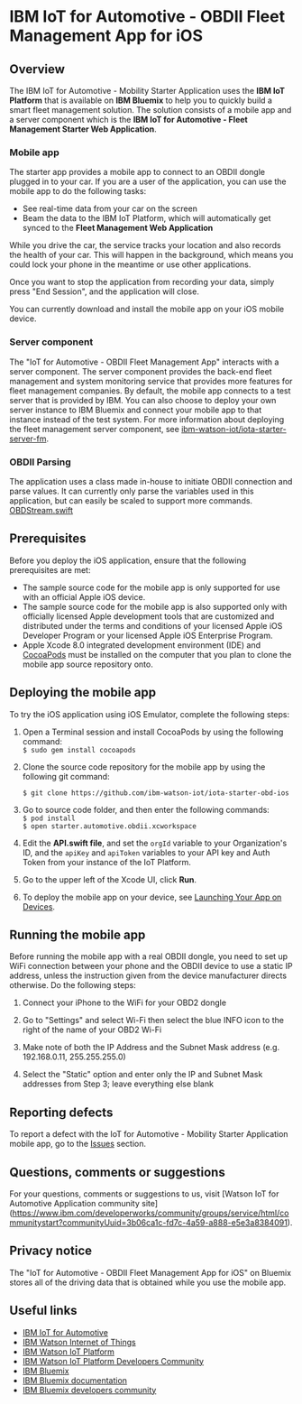 # IBM IoT for Automotive - OBDII Fleet Management App for iOS


## Overview
The IBM IoT for Automotive - Mobility Starter Application uses the **IBM IoT Platform** that is available on **IBM Bluemix** to help you to quickly build a smart fleet management solution. The solution consists of a mobile app and a server component which is the **IBM IoT for Automotive - Fleet Management Starter Web Application**.

### Mobile app
The starter app provides a mobile app to connect to an OBDII dongle plugged in to your car. If you are a user of the application, you can use the mobile app to do the following tasks:

- See real-time data from your car on the screen
- Beam the data to the IBM IoT Platform, which will automatically get synced to the **Fleet Management Web Application**

While you drive the car, the service tracks your location and also records the health of your car. This will happen in the background, which means you could lock your phone in the meantime or use other applications.

Once you want to stop the application from recording your data, simply press "End Session", and the application will close.

You can currently download and install the mobile app on your iOS mobile device.

### Server component
The "IoT for Automotive - OBDII Fleet Management App" interacts with a server component. The server component provides the back-end fleet management and system monitoring service that provides more features for fleet management companies. By default, the mobile app connects to a test server that is provided by IBM. You can also choose to deploy your own server instance to IBM Bluemix and connect your mobile app to that instance instead of the test system. For more information about deploying the fleet management server component, see [ibm-watson-iot/iota-starter-server-fm](https://github.com/ibm-watson-iot/iota-starter-server-fm).

### OBDII Parsing
The application uses a class made in-house to initiate OBDII connection and parse values. It can currently only parse the variables used in this application, but can easily be scaled to support more commands.
[OBDStream.swift](https://github.ibm.com/Watson-IoT/IoT-Automotive-OBD2-iOS/blob/master/starter.automotive.obdii/OBDStream.swift)


## Prerequisites

Before you deploy the iOS application, ensure that the following prerequisites are met:

- The sample source code for the mobile app is only supported for use with an official Apple iOS device.
- The sample source code for the mobile app is also supported only with officially licensed Apple development tools that are customized and distributed under the terms and conditions of your licensed Apple iOS Developer Program or your licensed Apple iOS Enterprise Program.
- Apple Xcode 8.0 integrated development environment (IDE) and [CocoaPods](https://cocoapods.org/) must be installed on the computer that you plan to clone the mobile app source repository onto.


## Deploying the mobile app

To try the iOS application using iOS Emulator, complete the following steps:

1. Open a Terminal session and install CocoaPods by using the following command:   
```$ sudo gem install cocoapods```    
1. Clone the source code repository for the mobile app by using the following git command:    

    ```$ git clone https://github.com/ibm-watson-iot/iota-starter-obd-ios```  
2. Go to source code folder, and then enter the following commands:   
```$ pod install```  
```$ open starter.automotive.obdii.xcworkspace```


3. Edit the **API.swift file**, and set the `orgId` variable to your Organization's ID, and the `apiKey` and `apiToken` variables to your API key and Auth Token from your instance of the IoT Platform.

4. Go to the upper left of the Xcode UI, click **Run**.

5. To deploy the mobile app on your device, see [Launching Your App on Devices](https://developer.apple.com/library/content/documentation/IDEs/Conceptual/AppDistributionGuide/LaunchingYourApponDevices/LaunchingYourApponDevices.html).

## Running the mobile app
Before running the mobile app with a real OBDII dongle, you need to set up WiFi connection between your phone and the OBDII device to use a static IP address, unless the instruction given from the device manufacturer directs otherwise. Do the following steps:

1. Connect your iPhone to the WiFi for your OBD2 dongle

2. Go to "Settings" and select Wi-Fi then select the blue INFO icon to the right of the name of your OBD2 Wi-Fi

3. Make note of both the IP Address and the Subnet Mask address (e.g. 192.168.0.11, 255.255.255.0)

4. Select the "Static" option and enter only the IP and Subnet Mask addresses from Step 3; leave everything else blank

## Reporting defects
To report a defect with the IoT for Automotive - Mobility Starter Application mobile app, go to the [Issues](https://github.com/ibm-watson-iot/iota-starter-obd-ios/issues) section.

## Questions, comments or suggestions
For your questions, comments or suggestions to us, visit [Watson IoT for Automotive Application community site] (https://www.ibm.com/developerworks/community/groups/service/html/communitystart?communityUuid=3b06ca1c-fd7c-4a59-a888-e5e3a8384091).

## Privacy notice
The "IoT for Automotive - OBDII Fleet Management App for iOS" on Bluemix stores all of the driving data that is obtained while you use the mobile app.

## Useful links

- [IBM IoT for Automotive](http://www.ibm.com/internet-of-things/iot-industry/iot-automotive)
- [IBM Watson Internet of Things](http://www.ibm.com/internet-of-things/)  
- [IBM Watson IoT Platform](http://www.ibm.com/internet-of-things/iot-solutions/watson-iot-platform/)   
- [IBM Watson IoT Platform Developers Community](https://developer.ibm.com/iotplatform/)
- [IBM Bluemix](https://bluemix.net/)  
- [IBM Bluemix documentation](https://www.ng.bluemix.net/docs/)  
- [IBM Bluemix developers community](http://developer.ibm.com/bluemix) 
